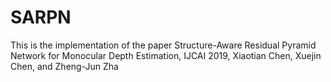 # SARPN
This is the implementation of the paper Structure-Aware Residual Pyramid Network for Monocular Depth Estimation, IJCAI 2019, Xiaotian Chen, Xuejin Chen, and Zheng-Jun Zha
